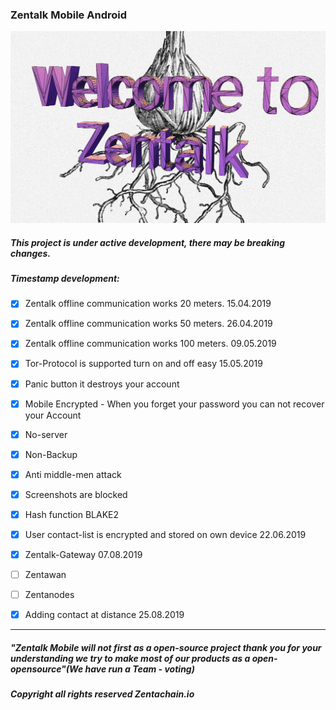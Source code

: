### Zentalk Mobile Android
![onion_zentalk_cyber](images/Welcome%20Zentalk.png)
##### This project is under active development, there may be breaking changes.

##### Timestamp development:

- [x] Zentalk offline communication works 20 meters. 15.04.2019

- [x] Zentalk offline communication works 50 meters. 26.04.2019

- [x] Zentalk offline communication works 100 meters. 09.05.2019

- [x] Tor-Protocol is supported turn on and off easy 15.05.2019

- [x] Panic button it destroys your account

- [x] Mobile Encrypted - When you forget your password you can not recover your Account

- [x] No-server

- [x] Non-Backup

- [x] Anti middle-men attack

- [x] Screenshots are blocked

- [x] Hash function BLAKE2

- [x] User contact-list is encrypted and stored on own device 22.06.2019

- [x] Zentalk-Gateway 07.08.2019

- [ ] Zentawan 

- [ ] Zentanodes 

- [x] Adding  contact at distance 25.08.2019

-------------

##### *"Zentalk Mobile will not first as a open-source project thank you for your understanding we try to make most of our products as a* *open-opensource"(We have run a Team - voting)*
##### *Copyright all rights reserved Zentachain.io*
